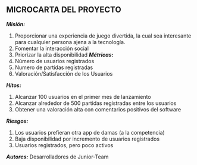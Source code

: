 ## MICROCARTA DEL PROYECTO



***Misión:***
1) Proporcionar una experiencia de juego divertida, la cual sea interesante para cualquier persona ajena a la tecnología.
2) Fomentar la interacción social
3) Priorizar la alta disponibilidad 
***Métricas:***  
1) Número de usuarios registrados 
2) Numero de partidas registradas 
3) Valoración/Satisfacción de los Usuarios 

 

***Hitos:***  
1) Alcanzar 100 usuarios en el primer mes de lanzamiento 
2) Alcanzar alrededor de 500 partidas registradas entre los usuarios 
3) Obtener una valoración alta con comentarios positivos del software  

 
***Riesgos:***  
1) Los usuarios prefieran otra app de damas (a la competencia) 
2) Baja disponibilidad por incremento de usuarios registrados 
3) Usuarios registrados, pero poco activos  

***Autores:*** Desarrolladores de Junior-Team 
